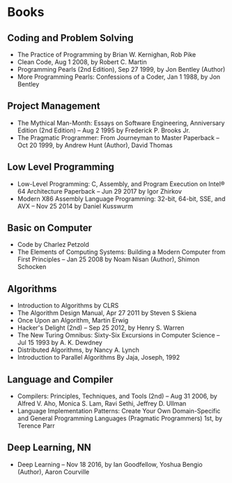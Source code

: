 # Books

## Coding and Problem Solving

* The Practice of Programming by Brian W. Kernighan, Rob Pike
* Clean Code, Aug 1 2008, by Robert C. Martin
* Programming Pearls (2nd Edition), Sep 27 1999, by Jon Bentley (Author)
* More Programming Pearls: Confessions of a Coder, Jan 1 1988, by Jon Bentley

## Project Management

* The Mythical Man-Month: Essays on Software Engineering, Anniversary Edition (2nd Edition) – Aug 2 1995 by Frederick P. Brooks Jr. 
* The Pragmatic Programmer: From Journeyman to Master Paperback – Oct 20 1999, by Andrew Hunt (Author), David Thomas

## Low Level Programming

* Low-Level Programming: C, Assembly, and Program Execution on Intel® 64 Architecture Paperback – Jun 29 2017 by Igor Zhirkov
* Modern X86 Assembly Language Programming: 32-bit, 64-bit, SSE, and AVX – Nov 25 2014 by Daniel Kusswurm

## Basic on Computer

* Code by Charlez Petzold
* The Elements of Computing Systems: Building a Modern Computer from First Principles – Jan 25 2008 by Noam Nisan (Author), Shimon Schocken

## Algorithms

* Introduction to Algorithms by CLRS
* The Algorithm Design Manual, Apr 27 2011 by Steven S Skiena
* Once Upon an Algorithm, Martin Erwig
* Hacker's Delight (2nd) – Sep 25 2012, by Henry S. Warren
* The New Turing Omnibus: Sixty-Six Excursions in Computer Science – Jul 15 1993 by A. K. Dewdney
* Distributed Algorithms, by Nancy A. Lynch
* Introduction to Parallel Algorithms By Jaja, Joseph, 1992

## Language and Compiler

* Compilers: Principles, Techniques, and Tools (2nd) – Aug 31 2006, by Alfred V. Aho, Monica S. Lam, Ravi Sethi, Jeffrey D. Ullman
* Language Implementation Patterns: Create Your Own Domain-Specific and General Programming Languages (Pragmatic Programmers) 1st, by Terence Parr

## Deep Learning, NN

* Deep Learning – Nov 18 2016, by Ian Goodfellow, Yoshua Bengio (Author), Aaron Courville

